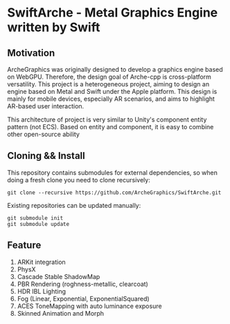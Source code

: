 # SwiftArche - Metal Graphics Engine written by Swift

## Motivation

ArcheGraphics was originally designed to develop a graphics engine based on WebGPU. Therefore, the design goal of
Arche-cpp is cross-platform versatility. This project is a heterogeneous project, aiming to design an engine based on
Metal and Swift under the Apple platform. This design is mainly for mobile devices, especially AR scenarios, and aims to
highlight AR-based user interaction.

This architecture of project is very similar to Unity's component entity pattern (not ECS). Based on entity and
component, it is easy to combine other open-source ability

## Cloning && Install

This repository contains submodules for external dependencies, so when doing a fresh clone you need to clone
recursively:

```
git clone --recursive https://github.com/ArcheGraphics/SwiftArche.git
```

Existing repositories can be updated manually:

```
git submodule init
git submodule update
```

## Feature

1. ARKit integration
2. PhysX
3. Cascade Stable ShadowMap
4. PBR Rendering (roghness-metallic, clearcoat)
4. HDR IBL Lighting
5. Fog (Linear, Exponential, ExponentialSquared)
6. ACES ToneMapping with auto luminance exposure
7. Skinned Animation and Morph
